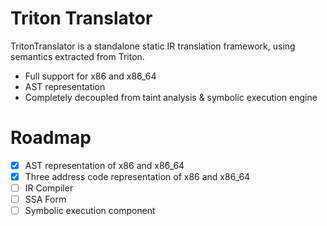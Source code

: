 # Triton Translator

TritonTranslator is a standalone static IR translation framework, using semantics extracted from Triton.
- Full support for x86 and x86_64
- AST representation
- Completely decoupled from taint analysis & symbolic execution engine

# Roadmap
 * [x] AST representation of x86 and x86_64
 * [x] Three address code representation of x86 and x86_64
 * [ ] IR Compiler
 * [ ] SSA Form
 * [ ] Symbolic execution component
